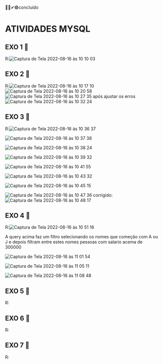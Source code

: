 👍🏽✔🟢concluído

# ATIVIDADES MYSQL

## EXO 1 🚀 

R:![Captura de Tela 2022-08-16 às 10 10 03](https://user-images.githubusercontent.com/90638175/184887562-e6f82958-c1e7-4ec1-bd27-300c653de3d5.png)


## EXO 2 🚀 
R:![Captura de Tela 2022-08-16 às 10 17 10](https://user-images.githubusercontent.com/90638175/184889154-e00a6bdd-931d-49ef-a90f-e3eaec4408a4.png)
![Captura de Tela 2022-08-16 às 10 20 58](https://user-images.githubusercontent.com/90638175/184889931-146fa8fe-cece-4831-8896-441905c9630e.png)
![Captura de Tela 2022-08-16 às 10 27 35](https://user-images.githubusercontent.com/90638175/184891199-5b953dd0-2697-454e-a98f-1cdb4d556910.png)
após ajustar os erros
![Captura de Tela 2022-08-16 às 10 32 24](https://user-images.githubusercontent.com/90638175/184892224-af4c9c09-0666-4522-9105-9d041489c7ed.png)



## EXO 3 🚀 

R:![Captura de Tela 2022-08-16 às 10 36 37](https://user-images.githubusercontent.com/90638175/184893152-1bbf2dc8-4b69-406e-9634-028c9d126c2f.png)

![Captura de Tela 2022-08-16 às 10 37 38](https://user-images.githubusercontent.com/90638175/184893373-a41ea05e-3f46-4a5c-94a4-bd312c9d1922.png)

![Captura de Tela 2022-08-16 às 10 38 24](https://user-images.githubusercontent.com/90638175/184893549-c8d278cc-6d42-418c-bc09-32a07ccc66e4.png)

![Captura de Tela 2022-08-16 às 10 39 32](https://user-images.githubusercontent.com/90638175/184893800-f565cc6d-5280-4464-ab6f-d1a62be52e59.png)

![Captura de Tela 2022-08-16 às 10 41 55](https://user-images.githubusercontent.com/90638175/184894335-faf0ce04-9c4a-4ff4-b154-311473e46dac.png)

![Captura de Tela 2022-08-16 às 10 43 32](https://user-images.githubusercontent.com/90638175/184894701-df6592bd-22c2-4ddb-8c22-c5eae05a76b7.png)

![Captura de Tela 2022-08-16 às 10 45 15](https://user-images.githubusercontent.com/90638175/184895093-e57bdaaf-f1ea-4196-9ff1-101a31345b7d.png)

![Captura de Tela 2022-08-16 às 10 47 36](https://user-images.githubusercontent.com/90638175/184895588-550993bd-7824-451b-8431-fb98fa1eaaf4.png)
corrigido:
![Captura de Tela 2022-08-16 às 10 48 17](https://user-images.githubusercontent.com/90638175/184895737-57415ba9-25fd-4032-9bb2-42faafff1bbf.png)


## EXO 4 🚀 

R:![Captura de Tela 2022-08-16 às 10 51 16](https://user-images.githubusercontent.com/90638175/184896463-e25fd3b8-c7dd-4736-ab5d-c2e68c1c9c63.png)

A query acima faz um filtro selecionando os nomes que começão com A ou J e depois filtram entre estes nomes pessoas com salario acema de 300000

![Captura de Tela 2022-08-16 às 11 01 54](https://user-images.githubusercontent.com/90638175/184898974-a04e59fb-7f96-466d-b541-101702e8ad5a.png)

![Captura de Tela 2022-08-16 às 11 05 11](https://user-images.githubusercontent.com/90638175/184899733-22892a86-61d4-4507-a534-a15c8d4b695a.png)

![Captura de Tela 2022-08-16 às 11 08 48](https://user-images.githubusercontent.com/90638175/184900507-dc837366-4f5d-410d-be6c-1a03f91737a9.png)


## EXO 5 🚀 

R:

## EXO 6 🚀 

R:

## EXO 7 🚀 

R:

